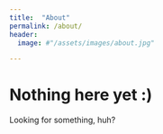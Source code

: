 ```yaml
---
title:  "About"
permalink: /about/
header:
  image: #"/assets/images/about.jpg"

---
```


# Nothing here yet :)

Looking for something, huh?